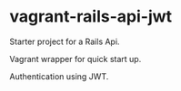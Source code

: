 # vagrant-rails-api-jwt
Starter project for a Rails Api. 

Vagrant wrapper for quick start up.

Authentication using JWT.

